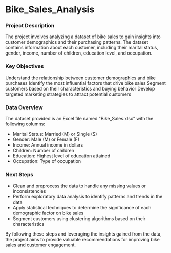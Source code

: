 # Bike_Sales_Analysis

### Project Description
The project involves analyzing a dataset of bike sales to gain insights into customer demographics and their purchasing patterns. The dataset contains information about each customer, including their marital status, gender, income, number of children, education level, and occupation.

### Key Objectives
Understand the relationship between customer demographics and bike purchases
Identify the most influential factors that drive bike sales
Segment customers based on their characteristics and buying behavior
Develop targeted marketing strategies to attract potential customers

### Data Overview
The dataset provided is an Excel file named "Bike_Sales.xlsx" with the following columns:
- Marital Status: Married (M) or Single (S)
- Gender: Male (M) or Female (F)
- Income: Annual income in dollars
- Children: Number of children
- Education: Highest level of education attained
- Occupation: Type of occupation

### Next Steps
- Clean and preprocess the data to handle any missing values or inconsistencies
- Perform exploratory data analysis to identify patterns and trends in the data
- Apply statistical techniques to determine the significance of each demographic factor on bike sales
- Segment customers using clustering algorithms based on their characteristics


By following these steps and leveraging the insights gained from the data, the project aims to provide valuable recommendations for improving bike sales and customer engagement.
